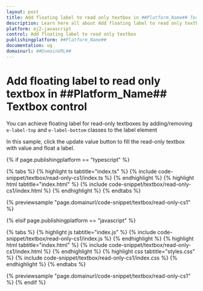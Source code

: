 ```yaml
---
layout: post
title: Add floating label to read only textbox in ##Platform_Name## Textbox control | Syncfusion
description: Learn here all about Add floating label to read only textbox in Syncfusion ##Platform_Name## Textbox control of Syncfusion Essential JS 2 and more.
platform: ej2-javascript
control: Add floating label to read only textbox 
publishingplatform: ##Platform_Name##
documentation: ug
domainurl: ##DomainURL##
---
```


# Add floating label to read only textbox in ##Platform_Name## Textbox control

You can achieve floating label for read-only textboxes by adding/removing `e-label-top` and `e-label-bottom` classes to the label element

In this sample, click the update value button to fill the read-only textbox with value and float a label.

{% if page.publishingplatform == "typescript" %}

 {% tabs %}
{% highlight ts tabtitle="index.ts" %}
{% include code-snippet/textbox/read-only-cs1/index.ts %}
{% endhighlight %}
{% highlight html tabtitle="index.html" %}
{% include code-snippet/textbox/read-only-cs1/index.html %}
{% endhighlight %}
{% endtabs %}
        
{% previewsample "page.domainurl/code-snippet/textbox/read-only-cs1" %}

{% elsif page.publishingplatform == "javascript" %}

{% tabs %}
{% highlight js tabtitle="index.js" %}
{% include code-snippet/textbox/read-only-cs1/index.js %}
{% endhighlight %}
{% highlight html tabtitle="index.html" %}
{% include code-snippet/textbox/read-only-cs1/index.html %}
{% endhighlight %}
{% highlight css tabtitle="styles.css" %}
{% include code-snippet/textbox/read-only-cs1/index.css %}
{% endhighlight %}
{% endtabs %}

{% previewsample "page.domainurl/code-snippet/textbox/read-only-cs1" %}
{% endif %}
